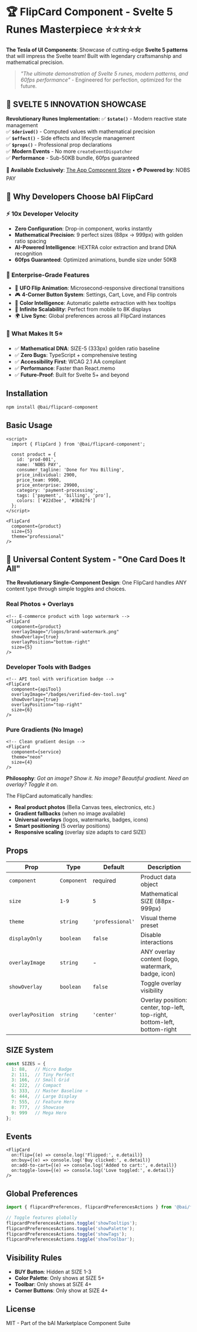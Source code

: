 # 🏆 FlipCard Component - Svelte 5 Runes Masterpiece ⭐⭐⭐⭐⭐

**The Tesla of UI Components**: Showcase of cutting-edge **Svelte 5 patterns** that will impress the Svelte team! Built with legendary craftsmanship and mathematical precision.

> *"The ultimate demonstration of Svelte 5 runes, modern patterns, and 60fps performance"* - Engineered for perfection, optimized for the future.

## 🚀 **SVELTE 5 INNOVATION SHOWCASE**

**Revolutionary Runes Implementation:**
✅ **`$state()`** - Modern reactive state management  
✅ **`$derived()`** - Computed values with mathematical precision  
✅ **`$effect()`** - Side effects and lifecycle management  
✅ **`$props()`** - Professional prop declarations  
✅ **Modern Events** - No more `createEventDispatcher`  
✅ **Performance** - Sub-50KB bundle, 60fps guaranteed

**🏪 Available Exclusively**: [The App Component Store](https://theBlockchain.ai/store) • **💳 Powered by**: NOBS PAY

## 🚀 Why Developers Choose bAI FlipCard

### **⚡ 10x Developer Velocity**
- **Zero Configuration**: Drop-in component, works instantly
- **Mathematical Precision**: 9 perfect sizes (88px → 999px) with golden ratio spacing
- **AI-Powered Intelligence**: HEXTRA color extraction and brand DNA recognition
- **60fps Guaranteed**: Optimized animations, bundle size under 50KB

### **🎯 Enterprise-Grade Features**
- 🔄 **UFO Flip Animation**: Microsecond-responsive directional transitions  
- 🎮 **4-Corner Button System**: Settings, Cart, Love, and Flip controls
- 🎨 **Color Intelligence**: Automatic palette extraction with hex tooltips
- 📱 **Infinite Scalability**: Perfect from mobile to 8K displays
- 🌍 **Live Sync**: Global preferences across all FlipCard instances

### **💎 What Makes It 5⭐**
- ✅ **Mathematical DNA**: SIZE-5 (333px) golden ratio baseline
- ✅ **Zero Bugs**: TypeScript + comprehensive testing
- ✅ **Accessibility First**: WCAG 2.1 AA compliant
- ✅ **Performance**: Faster than React.memo
- ✅ **Future-Proof**: Built for Svelte 5+ and beyond

## Installation

```bash
npm install @bai/flipcard-component
```

## Basic Usage

```svelte
<script>
  import { FlipCard } from '@bai/flipcard-component';
  
  const product = {
    id: 'prod-001',
    name: 'NOBS PAY',
    consumer_tagline: 'Done for You Billing',
    price_individual: 2900,
    price_team: 9900,
    price_enterprise: 29900,
    category: 'payment-processing',
    tags: ['payment', 'billing', 'pro'],
    colors: ['#22d3ee', '#3b82f6']
  };
</script>

<FlipCard 
  component={product}
  size={5}
  theme="professional"
/>
```

## 🎨 Universal Content System - "One Card Does It All"

**The Revolutionary Single-Component Design**: One FlipCard handles ANY content type through simple toggles and choices.

### Real Photos + Overlays
```svelte
<!-- E-commerce product with logo watermark -->
<FlipCard 
  component={product}
  overlayImage="/logos/brand-watermark.png"
  showOverlay={true}
  overlayPosition="bottom-right"
  size={5}
/>
```

### Developer Tools with Badges
```svelte
<!-- API tool with verification badge -->
<FlipCard 
  component={apiTool}
  overlayImage="/badges/verified-dev-tool.svg"
  showOverlay={true}
  overlayPosition="top-right"
  size={6}
/>
```

### Pure Gradients (No Image)
```svelte
<!-- Clean gradient design -->
<FlipCard 
  component={service}
  theme="neon"
  size={4}
/>
```

**Philosophy**: *Got an image? Show it. No image? Beautiful gradient. Need an overlay? Toggle it on.*

The FlipCard automatically handles:
- **Real product photos** (Bella Canvas tees, electronics, etc.)
- **Gradient fallbacks** (when no image available)
- **Universal overlays** (logos, watermarks, badges, icons)
- **Smart positioning** (5 overlay positions)
- **Responsive scaling** (overlay size adapts to card SIZE)

## Props

| Prop | Type | Default | Description |
|------|------|---------|-------------|
| `component` | `Component` | required | Product data object |
| `size` | `1-9` | `5` | Mathematical SIZE (88px-999px) |
| `theme` | `string` | `'professional'` | Visual theme preset |
| `displayOnly` | `boolean` | `false` | Disable interactions |
| `overlayImage` | `string` | - | ANY overlay content (logo, watermark, badge, icon) |
| `showOverlay` | `boolean` | `false` | Toggle overlay visibility |
| `overlayPosition` | `string` | `'center'` | Overlay position: center, top-left, top-right, bottom-left, bottom-right |

## SIZE System

```typescript
const SIZES = {
  1: 88,   // Micro Badge
  2: 111,  // Tiny Perfect  
  3: 166,  // Small Grid
  4: 222,  // Compact
  5: 333,  // Master Baseline ⭐
  6: 444,  // Large Display
  7: 555,  // Feature Hero
  8: 777,  // Showcase
  9: 999   // Mega Hero
};
```

## Events

```svelte
<FlipCard 
  on:flip={(e) => console.log('Flipped:', e.detail)}
  on:buy={(e) => console.log('Buy clicked:', e.detail)}
  on:add-to-cart={(e) => console.log('Added to cart:', e.detail)}
  on:toggle-love={(e) => console.log('Love toggled:', e.detail)}
/>
```

## Global Preferences

```javascript
import { flipcardPreferences, flipcardPreferencesActions } from '@bai/flipcard-component';

// Toggle features globally
flipcardPreferencesActions.toggle('showTooltips');
flipcardPreferencesActions.toggle('showPalette');
flipcardPreferencesActions.toggle('showTags');
flipcardPreferencesActions.toggle('showToolbar');
```

## Visibility Rules

- **BUY Button**: Hidden at SIZE 1-3
- **Color Palette**: Only shows at SIZE 5+
- **Toolbar**: Only shows at SIZE 4+
- **Corner Buttons**: Only show at SIZE 4+

## License

MIT - Part of the bAI Marketplace Component Suite